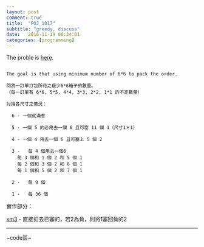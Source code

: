 ```yaml
---
layout: post
comment: true
title:  "POJ_1017"
subtitle: "greedy, discuss"
date:   2016-11-19 00:34:01
categories: [programming]
---
```


The proble is [here](http://poj.org/problem?id=1017).

```

The goal is that using minimum number of 6*6 to pack the order.

問將一訂單打包所花之最少6*6箱子的數量。	
（每一訂單有 6*6, 5*5, 4*4, 3*3, 2*2, 1*1 的不定數量）

討論各尺寸之情況：	
  
  6 - 一個就滿惹
  
  5 - 一個 5 的必用去一個 6 且可塞 11 個 1（尺寸1＊1）	
  
  4 - 一個 4 用去一個 6 且可塞上 5 個 2
  
  3 -	每 4 個用去一個6	
  	每 3 個和 1 個 2 和 5 個 1	
  	每 2 個和 3 個 2 和 6 個 1	
  	每 1 個和 5 個 2 和 7 個 1	
  
  2 - 	每 9 個
  
  1 - 	每 36 個

```
實作部分：	

[xm3](https://xm35p4fu6.github.io/) - 直接扣去已塞的，若2為負，則將1塞回負的2

-----
~code區~

